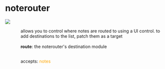 
<a name=noterouter></a><br>
# <b>noterouter</b>
<img src="../images/noterouter.png"><br>
<div style="display:inline-block;margin-left:50px;">
allows you to control where notes are routed to using a UI control. to add destinations to the list, patch them as a target<br/><br/>
<b>route</b>: the noterouter's destination module<br>

<br>accepts: <font color=orange>notes</font> <br></div>
